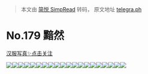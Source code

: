 > 本文由 [简悦 SimpRead](http://ksria.com/simpread/) 转码， 原文地址 [telegra.ph](https://telegra.ph/No-179-05-16)

No.179 黯然
=========

[汉服写真✨点击关注](https://t.me/hanfuxiezhen)

![](https://telegra.ph/file/73dce2de8ec5f175d7bf8.jpg)![](https://telegra.ph/file/7d8ab6fb612c822a7f308.jpg)![](https://telegra.ph/file/7fbb5ddd2ca188e82b55c.jpg)![](https://telegra.ph/file/2b9b666d8d901a346f5aa.jpg)![](https://telegra.ph/file/f0790a03b94f0b53640e9.jpg)![](https://telegra.ph/file/157a581523570da27042d.jpg)![](https://telegra.ph/file/5f21869b28111592048f8.jpg)![](https://telegra.ph/file/258e5382170f81b59ed3c.jpg)![](https://telegra.ph/file/52c011e01d5ebba536b2d.jpg)![](https://telegra.ph/file/09608adfa250d8a4be995.jpg)![](https://telegra.ph/file/55cd50c8ec6ee27aa33c8.jpg)![](https://telegra.ph/file/5531a366206863ac4dfd7.jpg)![](https://telegra.ph/file/6a7b58f37cd8e67f1ad17.jpg)![](https://telegra.ph/file/da99204b02a871d3cb144.jpg)![](https://telegra.ph/file/e1e2bc74b5c2006c50a40.jpg)![](https://telegra.ph/file/ff68cf3c709b2d2918d7b.jpg)![](https://telegra.ph/file/f93e36ee38989cfe739b5.jpg)![](https://telegra.ph/file/60f3e0d85173c59bc66f4.jpg)![](https://telegra.ph/file/cfb7dc4371159c3b61110.jpg)![](https://telegra.ph/file/753a85a7520cf1a969c26.jpg)